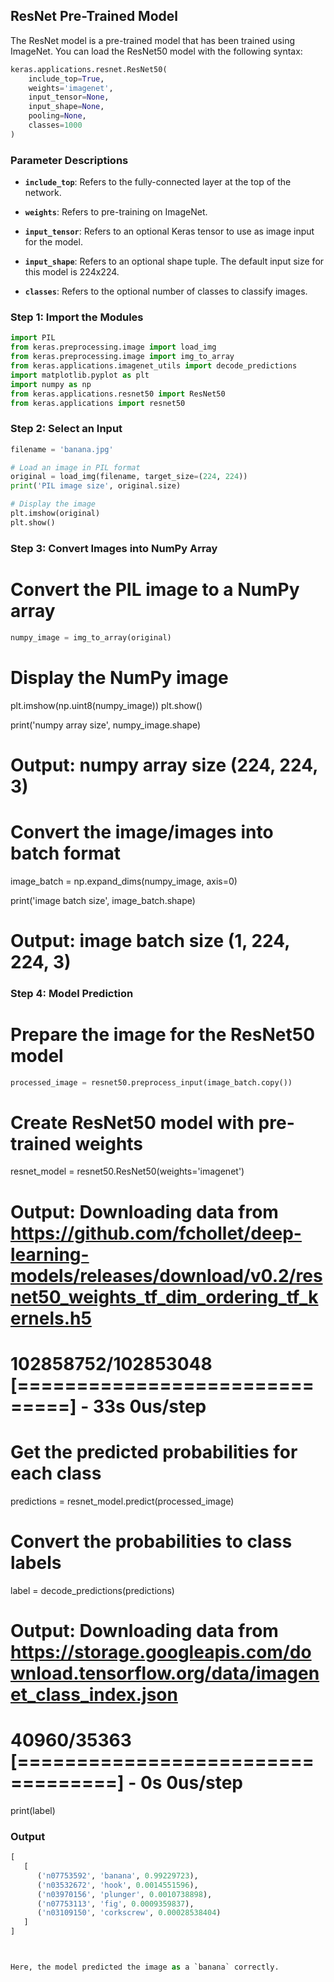 ## **ResNet Pre-Trained Model**

The ResNet model is a pre-trained model that has been trained using ImageNet. You can load the ResNet50 model with the following syntax:

```python
keras.applications.resnet.ResNet50(
    include_top=True, 
    weights='imagenet', 
    input_tensor=None, 
    input_shape=None, 
    pooling=None, 
    classes=1000
)
```
### Parameter Descriptions

- **`include_top`**: Refers to the fully-connected layer at the top of the network.

- **`weights`**: Refers to pre-training on ImageNet.

- **`input_tensor`**: Refers to an optional Keras tensor to use as image input for the model.

- **`input_shape`**: Refers to an optional shape tuple. The default input size for this model is 224x224.

- **`classes`**: Refers to the optional number of classes to classify images.

### Step 1: Import the Modules

```python
import PIL
from keras.preprocessing.image import load_img
from keras.preprocessing.image import img_to_array
from keras.applications.imagenet_utils import decode_predictions
import matplotlib.pyplot as plt
import numpy as np
from keras.applications.resnet50 import ResNet50
from keras.applications import resnet50
```
### Step 2: Select an Input

```python
filename = 'banana.jpg' 

# Load an image in PIL format
original = load_img(filename, target_size=(224, 224)) 
print('PIL image size', original.size)

# Display the image
plt.imshow(original) 
plt.show()
```
### Step 3: Convert Images into NumPy Array


# Convert the PIL image to a NumPy array
```python
numpy_image = img_to_array(original) 
```
# Display the NumPy image
plt.imshow(np.uint8(numpy_image)) 
plt.show()

print('numpy array size', numpy_image.shape) 
# Output: numpy array size (224, 224, 3)

# Convert the image/images into batch format
image_batch = np.expand_dims(numpy_image, axis=0) 

print('image batch size', image_batch.shape) 
# Output: image batch size (1, 224, 224, 3)

### Step 4: Model Prediction

# Prepare the image for the ResNet50 model
```python
processed_image = resnet50.preprocess_input(image_batch.copy()) 
```
# Create ResNet50 model with pre-trained weights
resnet_model = resnet50.ResNet50(weights='imagenet') 
# Output: Downloading data from https://github.com/fchollet/deep-learning-models/releases/download/v0.2/resnet50_weights_tf_dim_ordering_tf_kernels.h5
# 102858752/102853048 [==============================] - 33s 0us/step 

# Get the predicted probabilities for each class
predictions = resnet_model.predict(processed_image) 

# Convert the probabilities to class labels
label = decode_predictions(predictions) 
# Output: Downloading data from https://storage.googleapis.com/download.tensorflow.org/data/imagenet_class_index.json 
# 40960/35363 [==================================] - 0s 0us/step 

print(label)


### Output

```python
[
   [
      ('n07753592', 'banana', 0.99229723), 
      ('n03532672', 'hook', 0.0014551596), 
      ('n03970156', 'plunger', 0.0010738898), 
      ('n07753113', 'fig', 0.0009359837), 
      ('n03109150', 'corkscrew', 0.00028538404)
   ]
]



Here, the model predicted the image as a `banana` correctly.
